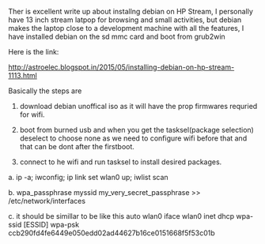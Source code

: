Ther is excellent write up about installng debian on HP Stream,
I personally have 13 inch stream latpop for browsing and small
activities, but debian makes the laptop close to a development
machine with all the features, I have installed debian on the
sd mmc card and boot from grub2win 

Here is the link:

http://astroelec.blogspot.in/2015/05/installing-debian-on-hp-stream-1113.html

Basically the steps are

1. download debian unoffical iso as it will have the prop firmwares requried for wifi.

2. boot from burned usb and when you get the tasksel(package selection) deselect to choose none as we need to configure wifi before that and that can be dont after the firstboot.

3. connect to he wifi and run tasksel to install desired packages.

  a. ip -a; iwconfig; ip link set wlan0 up; iwlist scan
  
  b. wpa_passphrase myssid my_very_secret_passphrase >> /etc/network/interfaces
  
  c. it should be simillar to be like this
	auto wlan0
	iface wlan0 inet dhcp
    	wpa-ssid [ESSID]
    	wpa-psk ccb290fd4fe6449e050edd02ad44627b16ce0151668f5f53c01b
     

